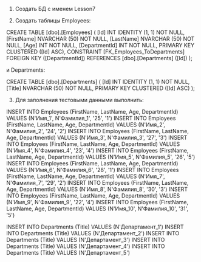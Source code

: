 ﻿1. Создать БД с именем Lesson7 

2. Создать таблицы Employees:

CREATE TABLE [dbo].[Employees] (
    [Id]           INT           IDENTITY (1, 1) NOT NULL,
    [FirstName]    NVARCHAR (50) NOT NULL,
    [LastName]     NVARCHAR (50) NOT NULL,
    [Age]          INT           NOT NULL,
    [DepartmentId] INT           NOT NULL,
    PRIMARY KEY CLUSTERED ([Id] ASC),
    CONSTRAINT [FK_Employees_ToDepartments] FOREIGN KEY ([DepartmentId]) REFERENCES [dbo].[Departments] ([Id])
);

и Departments:

CREATE TABLE [dbo].[Departments] (
    [Id]    INT           IDENTITY (1, 1) NOT NULL,
    [Title] NVARCHAR (50) NOT NULL,
    PRIMARY KEY CLUSTERED ([Id] ASC)
);

3. Для заполнения тестовыми данными выполнить:


INSERT INTO Employees (FirstName, LastName, Age, DepartmentId) VALUES (N'Имя_1', N'Фамилия_1', '25', '1')
INSERT INTO Employees (FirstName, LastName, Age, DepartmentId) VALUES (N'Имя_2', N'Фамилия_2', '24', '2')
INSERT INTO Employees (FirstName, LastName, Age, DepartmentId) VALUES (N'Имя_3', N'Фамилия_3', '27', '3')
INSERT INTO Employees (FirstName, LastName, Age, DepartmentId) VALUES (N'Имя_4', N'Фамилия_4', '23', '4')
INSERT INTO Employees (FirstName, LastName, Age, DepartmentId) VALUES (N'Имя_5', N'Фамилия_5', '26', '5')
INSERT INTO Employees (FirstName, LastName, Age, DepartmentId) VALUES (N'Имя_6', N'Фамилия_6', '28', '1')
INSERT INTO Employees (FirstName, LastName, Age, DepartmentId) VALUES (N'Имя_7', N'Фамилия_7', '29', '2')
INSERT INTO Employees (FirstName, LastName, Age, DepartmentId) VALUES (N'Имя_8', N'Фамилия_8', '30', '3')
INSERT INTO Employees (FirstName, LastName, Age, DepartmentId) VALUES (N'Имя_9', N'Фамилия_9', '22', '4')
INSERT INTO Employees (FirstName, LastName, Age, DepartmentId) VALUES (N'Имя_10', N'Фамилия_10', '31', '5')

INSERT INTO Departments (Title) VALUES (N'Департамент_1')
INSERT INTO Departments (Title) VALUES (N'Департамент_2')
INSERT INTO Departments (Title) VALUES (N'Департамент_3')
INSERT INTO Departments (Title) VALUES (N'Департамент_4')
INSERT INTO Departments (Title) VALUES (N'Департамент_5')
